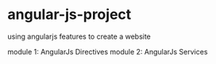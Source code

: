 # angular-js-project
using angularjs features to create a website

module 1: AngularJs Directives
module 2: AngularJs Services 
